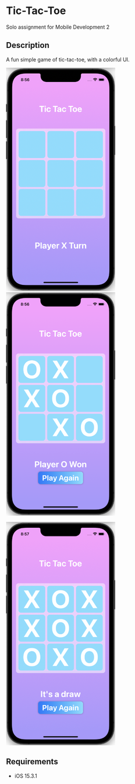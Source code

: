 # Tic-Tac-Toe
Solo assignment for Mobile Development 2

## Description
A fun simple game of tic-tac-toe, with a colorful UI.

<img src="/Demo/Start.png" width="300" height="611"> <img src="/Demo/Across.png" width="300" height="611">

<img src="/Demo/Tie.png" width="300" height="611">

## Requirements
- iOS 15.3.1
